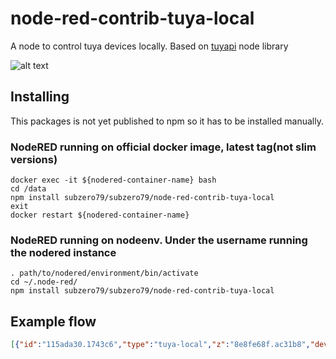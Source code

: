 # node-red-contrib-tuya-local

A node to control tuya devices locally. Based on [tuyapi](https://github.com/codetheweb/tuyapi) node library


![alt text](https://github.com/subzero79/node-red-contrib-tuya-local/blob/master/images/Screenshot_2019-08-10_11-52-46.png)

## Installing

This packages is not yet published to npm so it has to be installed manually.


### NodeRED running on official docker image, latest tag(not slim versions)

```shell
docker exec -it ${nodered-container-name} bash
cd /data
npm install subzero79/subzero79/node-red-contrib-tuya-local
exit
docker restart ${nodered-container-name}
```

### NodeRED running on nodeenv. Under the username running the nodered instance

```shell
. path/to/nodered/environment/bin/activate
cd ~/.node-red/
npm install subzero79/subzero79/node-red-contrib-tuya-local
```


## Example flow

```json
[{"id":"115ada30.1743c6","type":"tuya-local","z":"8e8fe68f.ac31b8","devName":"socket1","devIp":"10.10.4.81","devId":"82180707adcfa6743a","devKey":"d189ad7b927d1dac","protocolVer":"3.3","x":550,"y":400,"wires":[["88349073.f9906"]]},{"id":"f21e12d7.a9512","type":"inject","z":"8e8fe68f.ac31b8","name":"","topic":"","payload":"true","payloadType":"bool","repeat":"","crontab":"","once":false,"onceDelay":0.1,"x":350,"y":460,"wires":[["115ada30.1743c6"]]},{"id":"19a51c7b.2203e4","type":"inject","z":"8e8fe68f.ac31b8","name":"","topic":"","payload":"false","payloadType":"bool","repeat":"","crontab":"","once":false,"onceDelay":0.1,"x":350,"y":500,"wires":[["115ada30.1743c6"]]},{"id":"88349073.f9906","type":"debug","z":"8e8fe68f.ac31b8","name":"","active":true,"tosidebar":true,"console":false,"tostatus":false,"complete":"true","targetType":"full","x":730,"y":400,"wires":[]},{"id":"797d431a.95651c","type":"inject","z":"8e8fe68f.ac31b8","name":"{\"set\": true, \"dps\" : 1}","topic":"","payload":"{\"set\": true, \"dps\" : 1}","payloadType":"json","repeat":"","crontab":"","once":false,"onceDelay":0.1,"x":310,"y":420,"wires":[["115ada30.1743c6"]]},{"id":"90a67db.6f94d8","type":"inject","z":"8e8fe68f.ac31b8","name":"request","topic":"","payload":"request","payloadType":"str","repeat":"","crontab":"","once":false,"onceDelay":0.1,"x":350,"y":340,"wires":[["115ada30.1743c6"]]},{"id":"8d81b2e6.7d0b4","type":"inject","z":"8e8fe68f.ac31b8","name":"disconnect","topic":"disconnect","payload":"disconnect","payloadType":"str","repeat":"","crontab":"","once":false,"onceDelay":0.1,"x":340,"y":300,"wires":[["115ada30.1743c6"]]},{"id":"b1231ec7.fadc6","type":"inject","z":"8e8fe68f.ac31b8","name":"connect ","topic":"","payload":"connect","payloadType":"str","repeat":"","crontab":"","once":false,"onceDelay":0.1,"x":350,"y":260,"wires":[["115ada30.1743c6"]]},{"id":"e23704b.8e613f8","type":"inject","z":"8e8fe68f.ac31b8","name":"{\"set\": false, \"dps\" : 1}","topic":"","payload":"{\"set\": false, \"dps\" : 1}","payloadType":"json","repeat":"","crontab":"","once":false,"onceDelay":0.1,"x":300,"y":380,"wires":[["115ada30.1743c6"]]},{"id":"778d17d6.8d4d28","type":"inject","z":"8e8fe68f.ac31b8","name":"","topic":"","payload":"toggle","payloadType":"str","repeat":"","crontab":"","once":false,"onceDelay":0.1,"x":350,"y":540,"wires":[["115ada30.1743c6"]]}]
```